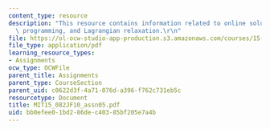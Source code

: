 ```yaml
---
content_type: resource
description: "This resource contains information related to online solutions of linear\
  \ programming, and Lagrangian relaxation.\r\n"
file: https://ol-ocw-studio-app-production.s3.amazonaws.com/courses/15-082j-network-optimization-fall-2010/bb0efee01bd286dec40385bf205e7a4b_MIT15_082JF10_assn05.pdf
file_type: application/pdf
learning_resource_types:
- Assignments
ocw_type: OCWFile
parent_title: Assignments
parent_type: CourseSection
parent_uid: c0622d3f-4a71-076d-a396-f762c731eb5c
resourcetype: Document
title: MIT15_082JF10_assn05.pdf
uid: bb0efee0-1bd2-86de-c403-85bf205e7a4b
---
```

